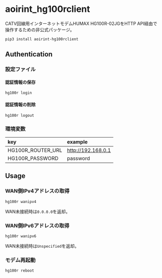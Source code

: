 # aoirint_hg100rclient

CATV回線用インターネットモデムHUMAX HG100R-02JGをHTTP API経由で操作するための非公式パッケージ。

```shell
pip3 install aoirint-hg100rclient
```

## Authentication

### 設定ファイル

#### 認証情報の保存

```shell
hg100r login
```

#### 認証情報の削除

```shell
hg100r logout
```

### 環境変数

|key|example|
|:--|:--|
|HG100R_ROUTER_URL|http://192.168.0.1|
|HG100R_PASSWORD|password|


## Usage

### WAN側IPv4アドレスの取得

```shell
hg100r wanipv4
```

WAN未接続時は`0.0.0.0`を返却。

### WAN側IPv6アドレスの取得

```shell
hg100r wanipv6
```

WAN未接続時は`Unspecified`を返却。

### モデム再起動

```shell
hg100r reboot
```
